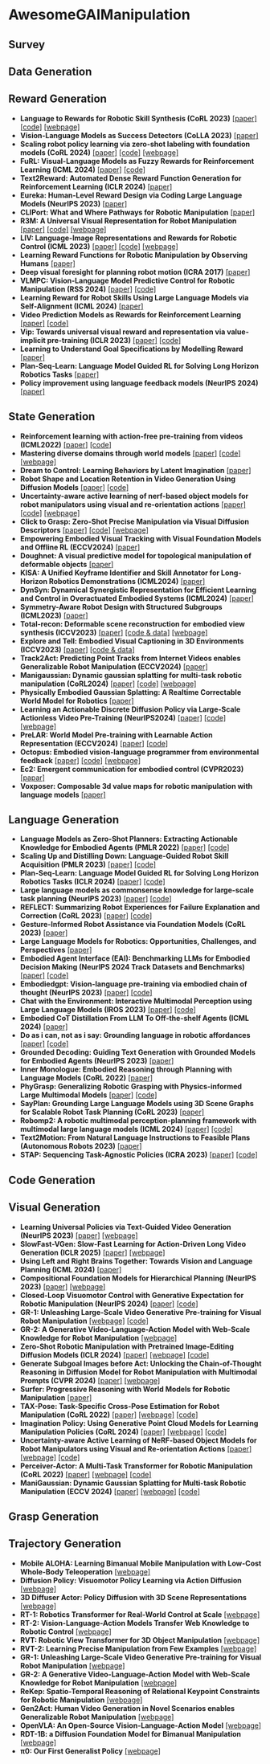 # AwesomeGAIManipulation

## Survey

## Data Generation

## Reward Generation
- **Language to Rewards for Robotic Skill Synthesis (CoRL 2023)**
  [[paper]](https://openreview.net/forum?id=SgTPdyehXMA)
  [[code]](https://github.com/google-deepmind/language_to_reward_2023)
  [[webpage]](https://language-to-reward.github.io/)
- **Vision-Language Models as Success Detectors (CoLLA 2023)**
  [[paper]](https://proceedings.mlr.press/v232/du23b/du23b.pdf)
- **Scaling robot policy learning via zero-shot labeling with foundation models (CoRL 2024)**
  [[paper]](https://arxiv.org/abs/2410.17772)
  [[code]](https://robottasklabeling.github.io/)
  [[webpage]](https://robottasklabeling.github.io/) 
- **FuRL: Visual-Language Models as Fuzzy Rewards for Reinforcement Learning (ICML 2024)**
  [[paper]]([https://arxiv.org/abs/2402.00000](https://arxiv.org/abs/2406.00645))
  [[code]](https://github.com/fuyw/FuRL)  
- **Text2Reward: Automated Dense Reward Function Generation for Reinforcement Learning (ICLR 2024)**
  [[paper]](https://openreview.net/forum?id=tUM39YTRxH)
- **Eureka: Human-Level Reward Design via Coding Large Language Models (NeurIPS 2023)**
  [[paper]](https://arxiv.org/abs/2310.12931)
- **CLIPort: What and Where Pathways for Robotic Manipulation**
  [[paper]](https://arxiv.org/abs/2109.12098)
- **R3M: A Universal Visual Representation for Robot Manipulation**
  [[paper]](https://arxiv.org/abs/2203.12601)
  [[code]](https://github.com/facebookresearch/r3m)
  [[webpage]](https://sites.google.com/view/robot-r3m/?pli=1)
- **LIV: Language-Image Representations and Rewards for Robotic Control (ICML 2023)**
  [[paper]](https://arxiv.org/abs/2306.00958)
  [[code]](https://github.com/penn-pal-lab/LIV)
  [[webpage]](https://penn-pal-lab.github.io/LIV/)
- **Learning Reward Functions for Robotic Manipulation by Observing Humans**
  [[paper]](https://arxiv.org/abs/2211.09019)
- **Deep visual foresight for planning robot motion (ICRA 2017)**
  [[paper]](https://arxiv.org/abs/1610.00696)
- **VLMPC: Vision-Language Model Predictive Control for Robotic Manipulation (RSS 2024)**
  [[paper]](https://arxiv.org/abs/2407.09829)
  [[code]](https://github.com/PPjmchen/VLMPC)
- **Learning Reward for Robot Skills Using Large Language Models via Self-Alignment (ICML 2024)**
  [[paper]](https://arxiv.org/abs/2405.07162)
- **Video Prediction Models as Rewards for Reinforcement Learning**
  [[paper]](https://arxiv.org/abs/2305.14343)
  [[code]](https://escontrela.me/viper)
- **Vip: Towards universal visual reward and representation via value-implicit pre-training (ICLR 2023)**
  [[paper]](https://arxiv.org/abs/2210.00030)
  [[code]](https://github.com/facebookresearch/vip)
- **Learning to Understand Goal Specifications by Modelling Reward**
  [[paper]](https://arxiv.org/pdf/1806.01946)
- **Plan-Seq-Learn: Language Model Guided RL for Solving Long Horizon Robotics Tasks**
  [[paper]](https://arxiv.org/abs/2405.01534)
- **Policy improvement using language feedback models (NeurIPS 2024)**
  [[paper]](https://arxiv.org/abs/2402.07876)



## State Generation


- **Reinforcement learning with action-free pre-training from videos (ICML2022)**
  [[paper]](https://proceedings.mlr.press/v162/seo22a/seo22a.pdf)
  [[code]](https://github.com/younggyoseo/apv)
- **Mastering diverse domains through world models**
  [[paper]](https://arxiv.org/pdf/2301.04104v2)
  [[code]](https://github.com/danijar/dreamerv3)
  [[webpage]](https://danijar.com/project/dreamerv3/)
- **Dream to Control: Learning Behaviors by Latent Imagination**
  [[paper]](https://arxiv.org/abs/1912.01603)
- **Robot Shape and Location Retention in Video Generation Using Diffusion Models**
  [[paper]](https://arxiv.org/abs/2407.02873)
  [[code]](https://github.com/PengPaulWang/diffusion-robots)
- **Uncertainty-aware active learning of nerf-based object models for robot manipulators using visual and re-orientation actions**
  [[paper]](https://actnerf.github.io/)
  [[code]](https://github.com/ActNeRF/ActNeRF)
  [[webpage]](https://actnerf.github.io/)
- **Click to Grasp: Zero-Shot Precise Manipulation via Visual Diffusion Descriptors**
  [[paper]](https://arxiv.org/abs/2403.14526)
  [[code]](https://github.com/tsagkas/click2grasp)
  [[webpage]](https://tsagkas.github.io/click2grasp/)
- **Empowering Embodied Visual Tracking with Visual Foundation Models and Offline RL (ECCV2024)**
  [[paper]](https://arxiv.org/abs/2404.09857)
- **Doughnet: A visual predictive model for topological manipulation of deformable objects**
  [[paper]](https://arxiv.org/abs/2404.12524)
- **KISA: A Unified Keyframe Identifier and Skill Annotator for Long-Horizon Robotics Demonstrations (ICML2024)**
  [[paper]](https://openreview.net/pdf?id=oCI9gHocws)
- **DynSyn: Dynamical Synergistic Representation for Efficient Learning and Control in Overactuated Embodied Systems (ICML2024)**
  [[paper]](https://arxiv.org/abs/2407.11472)
- **Symmetry-Aware Robot Design with Structured Subgroups (ICML2023)**
  [[paper]](https://arxiv.org/abs/2306.00036)
- **Total-recon: Deformable scene reconstruction for embodied view synthesis (ICCV2023)**
  [[paper]](https://arxiv.org/abs/2304.12317)
  [[code & data]](https://github.com/andrewsonga/Total-Recon)
  [[webpage]](https://andrewsonga.github.io/totalrecon)
- **Explore and Tell: Embodied Visual Captioning in 3D Environments (ICCV2023)**
  [[paper]](https://arxiv.org/abs/2308.10447)
  [[code & data]](https://aim3-ruc.github.io/ExploreAndTell)
- **Track2Act: Predicting Point Tracks from Internet Videos enables Generalizable Robot Manipulation (ECCV2024)**
  [[paper]](https://arxiv.org/abs/2405.01527)
- **Manigaussian: Dynamic gaussian splatting for multi-task robotic manipulation (CoRL2024)**
  [[paper]](https://arxiv.org/abs/2403.08321)
  [[code]](https://github.com/GuanxingLu/ManiGaussian)
  [[webpage]](https://guanxinglu.github.io/ManiGaussian/)
- **Physically Embodied Gaussian Splatting: A Realtime Correctable World Model for Robotics**
  [[paper]](https://arxiv.org/abs/2406.10788)
- **Learning an Actionable Discrete Diffusion Policy via Large-Scale Actionless Video Pre-Training (NeurIPS2024)**
  [[paper]](https://arxiv.org/pdf/2402.14407)
  [[code]](https://github.com/tinnerhrhe/VPDD)
  [[webpage]](https://video-diff.github.io/)
- **PreLAR: World Model Pre-training with Learnable Action Representation (ECCV2024)**
  [[paper]](https://www.ecva.net/papers/eccv_2024/papers_ECCV/papers/03363.pdf)
  [[code]](https://github.com/zhanglixuan0720/PreLAR)
- **Octopus: Embodied vision-language programmer from environmental feedback**
  [[paper]](https://arxiv.org/abs/2310.08588)
  [[code]](https://github.com/dongyh20/Octopus)
  [[webpage]](https://choiszt.github.io/Octopus/)
- **Ec2: Emergent communication for embodied control (CVPR2023)**
  [[papar]](https://arxiv.org/abs/2304.09448)
- **Voxposer: Composable 3d value maps for robotic manipulation with language models**
  [[paper]](https://arxiv.org/abs/2307.05973)

## Language Generation
- **Language Models as Zero-Shot Planners: Extracting Actionable Knowledge for Embodied Agents (PMLR 2022)**
  [[paper]](https://arxiv.org/pdf/2201.07207.pdf)
  [[code]](https://github.com/huangwl18/language-planner)
- **Scaling Up and Distilling Down: Language-Guided Robot Skill Acquisition (PMLR 2023)**
  [[paper]](https://arxiv.org/abs/2307.14535)
  [[code]](https://github.com/real-stanford/scalingup)
- **Plan-Seq-Learn: Language Model Guided RL for Solving Long Horizon Robotics Tasks (ICLR 2024)**
  [[paper]](https://arxiv.org/pdf/2405.01534)
  [[code]](https://github.com/mihdalal/planseqlearn)
- **Large language models as commonsense knowledge for large-scale task planning (NeurIPS 2023)**
  [[paper]](https://arxiv.org/abs/2305.14078)
  [[code]](https://github.com/1989Ryan/llm-mcts)
- **REFLECT: Summarizing Robot Experiences for Failure Explanation and Correction (CoRL 2023)**
  [[paper]](https://arxiv.org/abs/2306.15724)
  [[code]](https://github.com/real-stanford/reflect)
- **Gesture-Informed Robot Assistance via Foundation Models (CoRL 2023)**
  [[paper]](https://openreview.net/pdf?id=Ffn8Z4Q-zU)
- **Large Language Models for Robotics: Opportunities, Challenges, and Perspectives**
  [[paper]](https://arxiv.org/pdf/2401.04334)
- **Embodied Agent Interface (EAI): Benchmarking LLMs for Embodied Decision Making (NeurIPS 2024 Track Datasets and Benchmarks)**
  [[paper]](https://arxiv.org/abs/2410.07166)
  [[code]](https://github.com/embodied-agent-interface/embodied-agent-interface)
- **Embodiedgpt: Vision-language pre-training via embodied chain of thought (NeurIPS 2023)**
  [[paper]](https://arxiv.org/pdf/2305.15021.pdf)
  [[code]](https://github.com/OpenGVLab/EmbodiedGPT)
- **Chat with the Environment: Interactive Multimodal Perception using Large Language Models (IROS 2023)**
  [[paper]](https://arxiv.org/abs/2303.08268)
  [[code]](https://github.com/xf-zhao/Matcha)
- **Embodied CoT Distillation From LLM To Off-the-shelf Agents (ICML 2024)**
   [[paper]](https://arxiv.org/html/2412.11499v1)
- **Do as i can, not as i say: Grounding language in robotic affordances**
  [[paper]](https://say-can.github.io/assets/palm_saycan.pdf)
  [[code]](https://github.com/google-research/google-research/tree/master/saycan)
- **Grounded Decoding: Guiding Text Generation with Grounded Models for Embodied Agents (NeurIPS 2023)**
  [[paper]](https://openreview.net/pdf?id=JCCi58IUsh)
- **Inner Monologue: Embodied Reasoning through Planning with Language Models (CoRL 2022)**
 [[paper]](https://arxiv.org/abs/2207.05608)
- **PhyGrasp: Generalizing Robotic Grasping with Physics-informed Large Multimodal Models**
  [[paper]](https://arxiv.org/pdf/2402.16836.pdf)
  [[code]](https://github.com/dkguo/PhyGrasp)
- **SayPlan: Grounding Large Language Models using 3D Scene Graphs for Scalable Robot Task Planning (CoRL 2023)**
  [[paper]](https://arxiv.org/abs/2307.06135)
- **Robomp2: A robotic multimodal perception-planning framework with multimodal large language models (ICML 2024)**
  [[paper]](https://arxiv.org/abs/2404.04929)
  [[code]](https://github.com/aopolin-lv/RoboMP2)
- **Text2Motion: From Natural Language Instructions to Feasible Plans (Autonomous Robots 2023)**
   [[paper]](https://openreview.net/pdf?id=M1yTyG5P7Cl)
- **STAP: Sequencing Task-Agnostic Policies (ICRA 2023)**
  [[paper]](https://arxiv.org/abs/2210.12250)
  [[code]](https://github.com/agiachris/STAP)
  
## Code Generation

## Visual Generation
- **Learning Universal Policies via Text-Guided Video Generation (NeurIPS 2023)**
  [[paper]](https://arxiv.org/abs/2302.00111)
  [[webpage]](https://universal-policy.github.io/unipi/)
- **SlowFast-VGen: Slow-Fast Learning for Action-Driven Long Video Generation (ICLR 2025)**
  [[paper]](https://arxiv.org/abs/2410.23277)
  [[webpage]](https://slowfast-vgen.github.io/)
- **Using Left and Right Brains Together: Towards Vision and Language Planning (ICML 2024)**
  [[paper]](https://arxiv.org/abs/2402.10534)
- **Compositional Foundation Models for Hierarchical Planning (NeurIPS 2023)**
  [[paper]](https://arxiv.org/abs/2309.08587)
  [[webpage]](https://hierarchical-planning-foundation-model.github.io/)
- **Closed-Loop Visuomotor Control with Generative Expectation for Robotic Manipulation (NeurIPS 2024)**
  [[paper]](https://arxiv.org/abs/2409.09016)
  [[code]](https://github.com/OpenDriveLab/CLOVER)
- **GR-1: Unleashing Large-Scale Video Generative Pre-training for Visual Robot Manipulation**
  [[webpage]](https://gr1-manipulation.github.io)
  [[code]](https://github.com/bytedance/GR-1)
- **GR-2: A Generative Video-Language-Action Model with Web-Scale Knowledge for Robot Manipulation**
  [[webpage]](https://gr2-manipulation.github.io)
- **Zero-Shot Robotic Manipulation with Pretrained Image-Editing Diffusion Models (ICLR 2024)**
  [[paper]](https://arxiv.org/abs/2310.10639)
  [[webpage]](https://rail-berkeley.github.io/susie/)
  [[code]](https://github.com/kvablack/susie)
- **Generate Subgoal Images before Act: Unlocking the Chain-of-Thought Reasoning in Diffusion Model for Robot Manipulation with Multimodal Prompts (CVPR 2024)**
  [[paper]](https://openaccess.thecvf.com/content/CVPR2024/html/Ni_Generate_Subgoal_Images_before_Act_Unlocking_the_Chain-of-Thought_Reasoning_in_CVPR_2024_paper.html)
  [[webpage]](https://cotdiffusion.github.io/)
- **Surfer: Progressive Reasoning with World Models for Robotic Manipulation**
  [[paper]](https://arxiv.org/abs/2306.11335)
- **TAX-Pose: Task-Specific Cross-Pose Estimation for Robot Manipulation (CoRL 2022)**
  [[paper]](https://arxiv.org/abs/2211.09325)
  [[webpage]](https://sites.google.com/view/tax-pose/home)
  [[code]](https://github.com/r-pad/taxpose)
- **Imagination Policy: Using Generative Point Cloud Models for Learning Manipulation Policies (CoRL 2024)**
  [[paper]](https://arxiv.org/abs/2406.11740)
  [[webpage]](https://haojhuang.github.io/imagine_page/)
  [[code]](https://github.com/HaojHuang/imagination-policy-cor24)
- **Uncertainty-aware Active Learning of NeRF-based Object Models for Robot Manipulators using Visual and Re-orientation Actions**
  [[paper]](https://arxiv.org/abs/2404.01812)
  [[webpage]](https://actnerf.github.io/)
  [[code]](https://github.com/ActNeRF/ActNeRF)
- **Perceiver-Actor: A Multi-Task Transformer for Robotic Manipulation (CoRL 2022)**
  [[paper]](https://arxiv.org/abs/2209.05451)
  [[webpage]](https://peract.github.io/)
  [[code]](https://github.com/peract/peract)
- **ManiGaussian: Dynamic Gaussian Splatting for Multi-task Robotic Manipulation (ECCV 2024)**
  [[paper]](https://arxiv.org/abs/2403.08321)
  [[webpage]](https://guanxinglu.github.io/ManiGaussian/)
  [[code]](https://github.com/GuanxingLu/ManiGaussian)




## Grasp Generation

## Trajectory Generation
- **Mobile ALOHA: Learning Bimanual Mobile Manipulation with Low-Cost Whole-Body Teleoperation**
  [[webpage]](https://mobile-aloha.github.io)
- **Diffusion Policy: Visuomotor Policy Learning via Action Diffusion**
  [[webpage]](https://diffusion-policy.cs.columbia.edu)
- **3D Diffuser Actor: Policy Diffusion with 3D Scene Representations**
  [[webpage]](https://3d-diffuser-actor.github.io)
- **RT-1: Robotics Transformer for Real-World Control at Scale**
  [[webpage]](https://robotics-transformer1.github.io)
- **RT-2: Vision-Language-Action Models Transfer Web Knowledge to Robotic Control**
  [[webpage]](https://robotics-transformer2.github.io)
- **RVT: Robotic View Transformer for 3D Object Manipulation**
  [[webpage]](https://robotic-view-transformer.github.io)
- **RVT-2: Learning Precise Manipulation from Few Examples**
  [[webpage]](https://robotic-view-transformer-2.github.io)
- **GR-1: Unleashing Large-Scale Video Generative Pre-training for Visual Robot Manipulation**
  [[webpage]](https://gr1-manipulation.github.io)
- **GR-2: A Generative Video-Language-Action Model with Web-Scale Knowledge for Robot Manipulation**
  [[webpage]](https://gr2-manipulation.github.io)
- **ReKep: Spatio-Temporal Reasoning of Relational Keypoint Constraints for Robotic Manipulation**
  [[webpage]](https://rekep-robot.github.io)
- **Gen2Act: Human Video Generation in Novel Scenarios enables Generalizable Robot Manipulation**
  [[webpage]](https://homangab.github.io/gen2act)
- **OpenVLA: An Open-Source Vision-Language-Action Model**
  [[webpage]](https://openvla.github.io/)
- **RDT-1B: a Diffusion Foundation Model for Bimanual Manipulation**
  [[webpage]](https://rdt-robotics.github.io/rdt-robotics)
- **π0: Our First Generalist Policy**
  [[webpage]](https://www.physicalintelligence.company/blog/pi0)  
    
